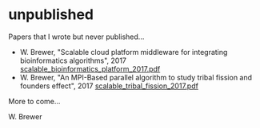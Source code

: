 # unpublished

Papers that I wrote but never published...

* W. Brewer, "Scalable cloud platform middleware for integrating bioinformatics algorithms", 2017 [scalable_bioinformatics_platform_2017.pdf](scalable_bioinformatics_platform_2017.pdf)
* W. Brewer, "An MPI-Based parallel algorithm to study tribal fission and founders effect", 2017 [scalable_tribal_fission_2017.pdf](scalable_bioinformatics_platform_2017.pdf)

More to come...

W. Brewer


